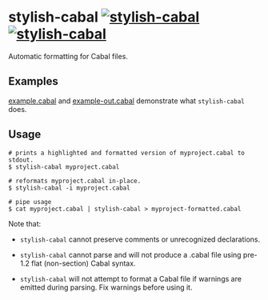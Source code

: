 # stylish-cabal [![stylish-cabal](https://img.shields.io/hackage/v/stylish-cabal.svg)](https://hackage.haskell.org/package/stylish-cabal) [![stylish-cabal](https://travis-ci.org/pikajude/stylish-cabal.svg)](https://travis-ci.org/pikajude/stylish-cabal)

Automatic formatting for Cabal files.

## Examples

[example.cabal](tests/example.cabal) and [example-out.cabal](tests/example-out.cabal)
demonstrate what `stylish-cabal` does.

## Usage

```
# prints a highlighted and formatted version of myproject.cabal to stdout.
$ stylish-cabal myproject.cabal

# reformats myproject.cabal in-place.
$ stylish-cabal -i myproject.cabal

# pipe usage
$ cat myproject.cabal | stylish-cabal > myproject-formatted.cabal
```

Note that:

* `stylish-cabal` cannot preserve comments or unrecognized declarations.

* `stylish-cabal` cannot parse and will not produce a .cabal file using pre-1.2 flat
  (non-section) Cabal syntax.

* `stylish-cabal` will not attempt to format a Cabal file if warnings are emitted during
  parsing. Fix warnings before using it.
